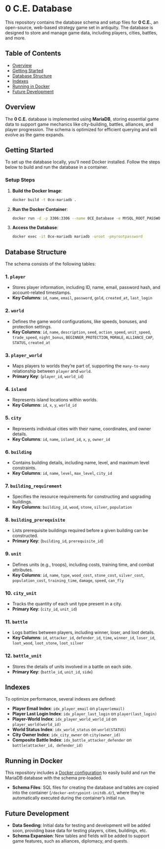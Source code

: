 # 0 C.E. Database

This repository contains the database schema and setup files for **0 C.E.**, an open-source, web-based strategy game set in antiquity. The database is designed to store and manage game data, including players, cities, battles, and more.

## Table of Contents
- [Overview](#overview)
- [Getting Started](#getting-started)
- [Database Structure](#database-structure)
- [Indexes](#indexes)
- [Running in Docker](#running-in-docker)
- [Future Development](#future-development)

## Overview

The **0 C.E.** database is implemented using **MariaDB**, storing essential game data to support game mechanics like city-building, battles, alliances, and player progression. The schema is optimized for efficient querying and will evolve as the game expands.

## Getting Started

To set up the database locally, you'll need Docker installed. Follow the steps below to build and run the database in a container.

### Setup Steps

1. **Build the Docker Image**:
   ```bash
   docker build -t 0ce-mariadb .
   ```
   
2. **Run the Docker Container**:
   ```bash
   docker run -d -p 3306:3306 --name 0CE_Database -e MYSQL_ROOT_PASSWORD=myrootpassword 0ce-mariadb
   ```

3. **Access the Database**:
   ```bash
   docker exec -it 0ce-mariadb mariadb -uroot -pmyrootpassword
   ```

## Database Structure

The schema consists of the following tables:

### 1. `player`
- Stores player information, including ID, name, email, password hash, and account-related timestamps.
- **Key Columns**: `id`, `name`, `email`, `password`, `gold`, `created_at`, `last_login`

### 2. `world`
- Defines the game world configurations, like speeds, bonuses, and protection settings.
- **Key Columns**: `id`, `name`, `description`, `seed`, `action_speed`, `unit_speed`, `trade_speed`, `night_bonus`, `BEGINNER_PROTECTION`, `MORALE`, `ALLIANCE_CAP`, `STATUS`, `created_at`

### 3. `player_world`
- Maps players to worlds they’re part of, supporting the `many-to-many` relationship between `player` and `world`.
- **Primary Key**: (`player_id`, `world_id`)

### 4. `island`
- Represents island locations within worlds.
- **Key Columns**: `id`, `x`, `y`, `world_id`

### 5. `city`
- Represents individual cities with their name, coordinates, and owner details.
- **Key Columns**: `id`, `name`, `island_id`, `x`, `y`, `owner_id`

### 6. `building`
- Contains building details, including name, level, and maximum level constraints.
- **Key Columns**: `id`, `name`, `level`, `max_level`, `city_id`

### 7. `building_requirement`
- Specifies the resource requirements for constructing and upgrading buildings.
- **Key Columns**: `building_id`, `wood`, `stone`, `silver`, `population`

### 8. `building_prerequisite`
- Lists prerequisite buildings required before a given building can be constructed.
- **Primary Key**: (`building_id`, `prerequisite_id`)

### 9. `unit`
- Defines units (e.g., troops), including costs, training time, and combat attributes.
- **Key Columns**: `id`, `name`, `type`, `wood_cost`, `stone_cost`, `silver_cost`, `population_cost`, `training_time`, `damage`, `speed`, `can_fly`

### 10. `city_unit`
- Tracks the quantity of each unit type present in a city.
- **Primary Key**: (`city_id`, `unit_id`)

### 11. `battle`
- Logs battles between players, including winner, loser, and loot details.
- **Key Columns**: `id`, `attacker_id`, `defender_id`, `time`, `winner_id`, `loser_id`, `loot_wood`, `loot_stone`, `loot_silver`

### 12. `battle_unit`
- Stores the details of units involved in a battle on each side.
- **Primary Key**: (`battle_id`, `unit_id`, `side`)

## Indexes

To optimize performance, several indexes are defined:

- **Player Email Index**: `idx_player_email` on `player(email)`
- **Player Last Login Index**: `idx_player_last_login` on `player(last_login)`
- **Player-World Index**: `idx_player_world_world_id` on `player_world(world_id)`
- **World Status Index**: `idx_world_status` on `world(STATUS)`
- **City Owner Index**: `idx_city_owner` on `city(owner_id)`
- **Composite Battle Index**: `idx_battle_attacker_defender` on `battle(attacker_id, defender_id)`

## Running in Docker

This repository includes a [Docker configuration](Dockerfile) to easily build and run the MariaDB database with the schema pre-loaded.

- **Schema Files**: SQL files for creating the database and tables are copied into the container (`/docker-entrypoint-initdb.d/`), where they’re automatically executed during the container’s initial run.

## Future Development

- **Data Seeding**: Initial data for testing and development will be added soon, providing base data for testing players, cities, buildings, etc.
- **Schema Expansion**: New tables and fields will be added to support game features, such as alliances, diplomacy, and quests.
